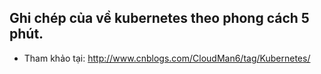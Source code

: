 ## Ghi chép của về kubernetes theo phong cách 5 phút.

- Tham khảo tại: http://www.cnblogs.com/CloudMan6/tag/Kubernetes/

